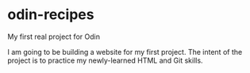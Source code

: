 # odin-recipes
My first real project for Odin

I am going to be building a website for my first project. The intent of the project is to practice my newly-learned HTML and Git skills.
